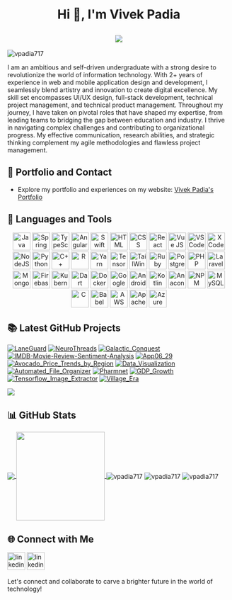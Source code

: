 <h1 align="center">Hi 👋, I'm Vivek Padia</h1>
<h2 align="center">
<img src="https://readme-typing-svg.herokuapp.com?font=Fira+Code&pause=1000&center=true&vCenter=true&lines=Full+Stack+Developer"/>
</h2>

<img src="https://komarev.com/ghpvc/?username=vpadia717&label=Profile%20views&color=0e75b6&style=flat" alt="vpadia717" />

I am an ambitious and self-driven undergraduate with a strong desire to revolutionize the world of information technology. With 2+ years of experience in web and mobile application design and development, I seamlessly blend artistry and innovation to create digital excellence. My skill set encompasses UI/UX design, full-stack development, technical project management, and technical product management. Throughout my journey, I have taken on pivotal roles that have shaped my expertise, from leading teams to bridging the gap between education and industry. I thrive in navigating complex challenges and contributing to organizational progress. My effective communication, research abilities, and strategic thinking complement my agile methodologies and flawless project management.

## 📝 Portfolio and Contact

- Explore my portfolio and experiences on my website: [Vivek Padia's Portfolio](https://vpadia717.github.io/VDevStack)

## 🧰 Languages and Tools

<p align="center"><img alt="Java" width="40" height="40" src="https://cdn.jsdelivr.net/gh/devicons/devicon/icons/java/java-original.svg"/>
<img alt="Spring" width="40" height="40" src="https://cdn.jsdelivr.net/gh/devicons/devicon/icons/javascript/javascript-original.svg" />
<img alt="TypeScript" width="40" height="40" src="https://cdn.jsdelivr.net/gh/devicons/devicon/icons/typescript/typescript-original.svg" />
<img alt="Angular" width="40" height="40" src="https://cdn.jsdelivr.net/gh/devicons/devicon/icons/angularjs/angularjs-original.svg" />
<img alt="Swift" width="40" height="40" src="https://cdn.jsdelivr.net/gh/devicons/devicon/icons/swift/swift-original.svg" />
<img alt="HTML" width="40" height="40" src="https://cdn.jsdelivr.net/gh/devicons/devicon/icons/html5/html5-plain.svg" />
<img alt="CSS" width="40" height="40" src="https://cdn.jsdelivr.net/gh/devicons/devicon/icons/css3/css3-original.svg" />
<img  alt="React" width="40" height="40"  src="https://cdn.jsdelivr.net/gh/devicons/devicon/icons/react/react-original.svg" />
<img  alt="Vue JS" width="40" height="40"  src="https://cdn.jsdelivr.net/gh/devicons/devicon/icons/vuejs/vuejs-original.svg" />
<img  alt="VS Code" width="40" height="40"  src="https://cdn.jsdelivr.net/gh/devicons/devicon/icons/vscode/vscode-original.svg" />
<img  alt="X Code" width="40" height="40"  src="https://cdn.jsdelivr.net/gh/devicons/devicon/icons/xcode/xcode-original.svg" />
<img  alt="NodeJS" width="40" height="40"  src="https://cdn.jsdelivr.net/gh/devicons/devicon/icons/nodejs/nodejs-original.svg" />
<img  alt="Python" width="40" height="40"  src="https://cdn.jsdelivr.net/gh/devicons/devicon/icons/python/python-original.svg" />
<img  alt="C++" width="40" height="40"  src="https://cdn.jsdelivr.net/gh/devicons/devicon/icons/cplusplus/cplusplus-line.svg" />
<img  alt="R" width="40" height="40"  src="https://cdn.jsdelivr.net/gh/devicons/devicon/icons/r/r-original.svg" />
<img  alt="Yarn" width="40" height="40"  src="https://cdn.jsdelivr.net/gh/devicons/devicon/icons/yarn/yarn-original.svg" />
<img  alt="TensorFlow" width="40" height="40"  src="https://cdn.jsdelivr.net/gh/devicons/devicon/icons/tensorflow/tensorflow-original.svg" />
<img  alt="TailWins CSS" width="40" height="40"  src="https://cdn.jsdelivr.net/gh/devicons/devicon/icons/tailwindcss/tailwindcss-plain.svg" />
<img  alt="Ruby" width="40" height="40"  src="https://cdn.jsdelivr.net/gh/devicons/devicon/icons/ruby/ruby-original.svg" />
<img  alt="Postgresql" width="40" height="40"  src="https://cdn.jsdelivr.net/gh/devicons/devicon/icons/postgresql/postgresql-original.svg" />
<img  alt="PHP" width="40" height="40"  src="https://cdn.jsdelivr.net/gh/devicons/devicon/icons/php/php-original.svg" />
<img  alt="Laravel" width="40" height="40"  src="https://cdn.jsdelivr.net/gh/devicons/devicon/icons/laravel/laravel-plain.svg" />
<img  alt="MongoDB" width="40" height="40"  src="https://cdn.jsdelivr.net/gh/devicons/devicon/icons/mongodb/mongodb-original.svg" />
<img  alt="Firebase" width="40" height="40"  src="https://cdn.jsdelivr.net/gh/devicons/devicon/icons/firebase/firebase-plain.svg" />
<img  alt="Kubernetes" width="40" height="40"  src="https://cdn.jsdelivr.net/gh/devicons/devicon/icons/kubernetes/kubernetes-plain.svg" />
<img  alt="Dart" width="40" height="40"  src="https://cdn.jsdelivr.net/gh/devicons/devicon/icons/dart/dart-original.svg" />
<img  alt="Docker" width="40" height="40"  src="https://cdn.jsdelivr.net/gh/devicons/devicon/icons/docker/docker-original.svg" />
<img  alt="Google Cloud" width="40" height="40"  src="https://cdn.jsdelivr.net/gh/devicons/devicon/icons/googlecloud/googlecloud-original.svg" />
<img  alt="Android" width="40" height="40"  src="https://cdn.jsdelivr.net/gh/devicons/devicon/icons/android/android-original.svg" />
<img  alt="Kotlin" width="40" height="40"  src="https://cdn.jsdelivr.net/gh/devicons/devicon/icons/kotlin/kotlin-original.svg" />
<img  alt="Anaconda" width="40" height="40"  src="https://cdn.jsdelivr.net/gh/devicons/devicon/icons/anaconda/anaconda-original.svg" />
<img  alt="NPM" width="40" height="40"  src="https://cdn.jsdelivr.net/gh/devicons/devicon/icons/npm/npm-original-wordmark.svg" />
<img  alt="MySQL" width="40" height="40"  src="https://cdn.jsdelivr.net/gh/devicons/devicon/icons/mysql/mysql-original.svg" />
<img  alt="C" width="40" height="40"  src="https://cdn.jsdelivr.net/gh/devicons/devicon/icons/c/c-original.svg" />
<img  alt="Babel" width="40" height="40"  src="https://cdn.jsdelivr.net/gh/devicons/devicon/icons/babel/babel-original.svg" />
<img  alt="AWS" width="40" height="40"  src="https://cdn.jsdelivr.net/gh/devicons/devicon/icons/amazonwebservices/amazonwebservices-original.svg" />
<img  alt="Apache" width="40" height="40"  src="https://cdn.jsdelivr.net/gh/devicons/devicon/icons/apache/apache-original.svg" />
<img  alt="Azure" width="40" height="40"  src="https://cdn.jsdelivr.net/gh/devicons/devicon/icons/azure/azure-original.svg" />
</p>

## 📚 Latest GitHub Projects

[![LaneGuard](https://github-readme-stats.vercel.app/api/pin/?username=Vpadia717&theme=react&hide_border=true&repo=LaneGuard&border_radius=10&show_owner=false)](https://github.com/Vpadia717/LaneGuard)
[![NeuroThreads](https://github-readme-stats.vercel.app/api/pin/?username=Vpadia717&theme=react&hide_border=true&border_radius=10&repo=NeuroThreads&show_owner=false)](https://github.com/Vpadia717/NeuroThreads)
[![Galactic_Conquest](https://github-readme-stats.vercel.app/api/pin/?username=Vpadia717&theme=react&hide_border=true&border_radius=10&repo=Galactic_Conquest&show_owner=false)](https://github.com/Vpadia717/Galactic_Conquest)
[![IMDB-Movie-Review-Sentiment-Analysis](https://github-readme-stats.vercel.app/api/pin/?username=Vpadia717&theme=react&hide_border=true&border_radius=10&repo=IMDB-Movie-Review-Sentiment-Analysis-with-TensorFlow-and-Hub&show_owner=false)](https://github.com/Vpadia717/IMDB-Movie-Review-Sentiment-Analysis-with-TensorFlow-and-Hub)
[![App06_29](https://github-readme-stats.vercel.app/api/pin/?username=Vpadia717&theme=react&hide_border=true&border_radius=10&repo=App06_29&show_owner=false)](https://github.com/Vpadia717/App06_29)
[![Avocado_Price_Trends_by_Region](https://github-readme-stats.vercel.app/api/pin/?username=Vpadia717&theme=react&hide_border=true&border_radius=10&repo=Avocado_Price_Trends_by_Region&show_owner=false)](https://github.com/Vpadia717/Avocado_Price_Trends_by_Region)
[![Data_Visualization](https://github-readme-stats.vercel.app/api/pin/?username=Vpadia717&theme=react&hide_border=true&border_radius=10&repo=Data_Visualization&show_owner=false)](https://github.com/Vpadia717/Data_Visualization)
[![Automated_File_Organizer](https://github-readme-stats.vercel.app/api/pin/?username=Vpadia717&theme=react&hide_border=true&border_radius=10&repo=Automated_File_Organizer&show_owner=false)](https://github.com/Vpadia717/Automated_File_Organizer)
[![Pharmnet](https://github-readme-stats.vercel.app/api/pin/?username=Vpadia717&theme=react&hide_border=true&border_radius=10&repo=Pharmnet&show_owner=false)](https://github.com/Vpadia717/Pharmnet)
[![GDP_Growth](https://github-readme-stats.vercel.app/api/pin/?username=Vpadia717&theme=react&hide_border=true&border_radius=10&repo=GDP_Growth&show_owner=false)](https://github.com/Vpadia717/GDP_Growth)
[![Tensorflow_Image_Extractor](https://github-readme-stats.vercel.app/api/pin/?username=Vpadia717&theme=react&hide_border=true&border_radius=10&repo=Tensorflow_Image_Extractor&show_owner=false)](https://github.com/Vpadia717/Tensorflow_Image_Extractor)
[![Village_Era](https://github-readme-stats.vercel.app/api/pin/?username=Vpadia717&theme=react&hide_border=true&border_radius=10&repo=Village_Era&show_owner=false)](https://github.com/Vpadia717/Village_Era)

[<img src="https://custom-icon-badges.demolab.com/badge/-Follow%20Me-blue?style=for-the-badge&logo=github&logoColor=white"/>](https://github.com/Vpadia717)

## 📊 GitHub Stats

<a href="">
  <img align="center" src="https://github-readme-stats.vercel.app/api?username=vpadia717&theme=react&hide_border=true&border_radius=10" />
</a>
<a href="https://github.com/anuraghazra/convoychat">
  <img height=200 align="center" src="https://github-readme-stats.vercel.app/api/top-langs?username=vpadia717&theme=react&hide_border=true&border_radius=10&layout=compact&langs_count=15" />
</a>

<img align="center" src="https://github-readme-stats-salesp07.vercel.app/api?username=vpadia717&count_private=false&show_icons=true&theme=react&hide_border=true&border_radius=10&rank_icon=github" alt="vpadia717" />

<img align="center" src="https://streak-stats.demolab.com?user=vpadia717&theme=react&hide_border=true&border_radius=10" alt="vpadia717" />

<img align="center" src="https://github-readme-stats-salesp07.vercel.app/api/top-langs/?username=vpadia717&hide=HTML&langs_count=15&layout=compact&theme=react&hide_border=true&border_radius=10&exclude_repo=github-readme-stats" alt="vpadia717" />

## 🌐 Connect with Me

<p align="left">
<a href="https://www.linkedin.com/in/vivek-padia-4a30601b5/" target="_blank"><img  alt="linkedin" width="40" height="40"  src="https://cdn.jsdelivr.net/gh/devicons/devicon/icons/linkedin/linkedin-original.svg" /></a>
<a href="https://www.facebook.com/vikky.padia" target="_blank"><img  alt="linkedin" width="40" height="40"  src="https://cdn.jsdelivr.net/gh/devicons/devicon/icons/facebook/facebook-original.svg" /></a>
</p>

Let's connect and collaborate to carve a brighter future in the world of technology!
